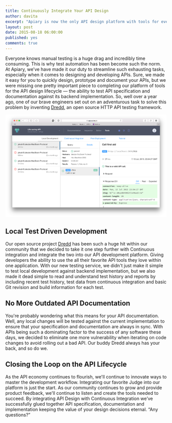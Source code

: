```yaml
---
title: Continuously Integrate Your API Design
author: davita
excerpt: "Apiary is now the only API design platform with tools for every stage of the API lifecycle"
layout: post
date: 2015-08-18 06:00:00
published: yes
comments: true
---
```


Everyone knows manual testing is a huge drag and incredibly time consuming. This is why test automation has been become such the norm. At Apiary, we’ve have made it our duty to streamline such exhausting tasks, especially when it comes to designing and developing APIs. Sure, we made it easy for you to quickly design, prototype and document your APIs, but we were missing one pretty important piece to completing our platform of tools for the API design lifecycle — the ability to test API specification and documentation against its backend implementation. So, well over a year ago, one of our brave engineers set out on an adventurous task to solve this problem by inventing [Dredd](https://github.com/apiaryio/dredd), an open source HTTP API testing framework.

<img width="640" src="/images/2015-08-18-Test-Tab-Now-Available-in-Apiary/screenshot1.png" alt="Apiary Testing Tab" />

## Local Test Driven Development

Our open source project [Dredd](https://github.com/apiaryio/dredd) has been such a huge hit within our community that we decided to take it one step further with Continuous integration and integrate the two into our API development platform. Giving developers the ability to use the all their favorite API tools they love within one application. With our new testing service, we didn't just make it simple to test local development against backend implementation, but we also made it dead simple to read and understand test history and reports by including recent test history, test data from continuous integration and basic Git revision and build information for each test.

## No More Outdated API Documentation

You're probably wondering what this means for your API documentation. Well, any local changes will be tested against the current implementation to ensure that your specification and documentation are always in sync. With APIs being such a dominating factor to the success of any software these days, we decided to eliminate one more vulnerability when iterating on code changes to avoid rolling out a bad API. Our buddy Dredd always has your back, and so do we.

## Closing the Loop on the API Lifecycle

As the API economy continues to flourish, we'll continue to innovate ways to master the development workflow. Integrating our favorite Judge into our platform is just the start. As our community continues to grow and provide product feedback, we'll continue to listen and create the tools needed to succeed. By integrating API Design with Continuous Integration we’ve successfully glued together API specification, documentation and implementation keeping the value of your design decisions eternal. “Any questions?”

